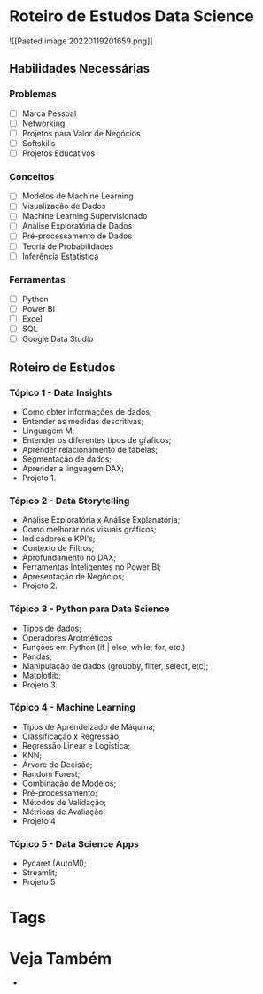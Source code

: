# Roteiro de Estudos Data Science
![[Pasted image 20220119201659.png]]
## Habilidades Necessárias
### Problemas
- [ ] Marca Pessoal
- [ ] Networking
- [ ] Projetos para Valor de Negócios
- [ ] Softskills
- [ ] Projetos Educativos

### Conceitos
- [ ] Modelos de Machine Learning
- [ ] Visualização de Dados
- [ ] Machine Learning Supervisionado
- [ ] Análise Exploratória de Dados
- [ ] Pré-processamento de Dados
- [ ] Teoria de Probabilidades
- [ ] Inferência Estatística

### Ferramentas
- [ ] Python
- [ ] Power BI
- [ ] Excel
- [ ] SQL
- [ ] Google Data Studio

## Roteiro de Estudos
### Tópico 1 - Data Insights
- Como obter informações de dados;
- Entender as medidas descritivas;
- Linguagem M;
- Entender os diferentes tipos de gŕaficos;
- Aprender relacionamento de tabelas;
- Segmentação de dados;
- Aprender a linguagem DAX;
- Projeto 1.
### Tópico 2 - Data Storytelling
- Análise Exploratória x Análise Explanatória;
- Como melhorar nos visuais gráficos;
- Indicadores e KPI's;
- Contexto de Filtros;
- Aprofundamento no DAX;
- Ferramentas Inteligentes no Power BI;
- Apresentação de Negócios;
- Projeto 2.
### Tópico 3 - Python para Data Science
- Tipos de dados;
- Operadores Arotméticos
- Funções em Python (if | else, while, for, etc.)
- Pandas;
- Manipulação de dados (groupby, filter, select, etc);
- Matplotlib;
- Projeto 3.
### Tópico 4 - Machine Learning
- Tipos de Aprendeizado de Máquina;
- Classificação x Regressão;
- Regressão Linear e Logística;
- KNN;
- Árvore de Decisão;
- Random Forest;
- Combinação de Modelos;
- Pré-processamento;
- Métodos de Validação;
- Métricas de Avaliação;
- Projeto 4
### Tópico 5 - Data Science Apps
- Pycaret (AutoMl);
- Streamlit;
- Projeto 5

# Tags

# Veja Também
- 